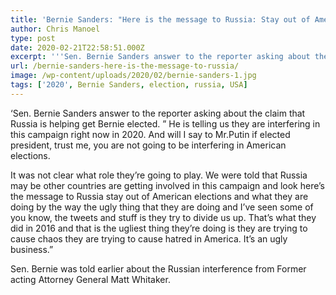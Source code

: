 ```yaml
---
title: 'Bernie Sanders: "Here is the message to Russia: Stay out of American elections.'
author: Chris Manoel
type: post
date: 2020-02-21T22:58:51.000Z
excerpt: '''Sen. Bernie Sanders answer to the reporter asking about the claim that Russia is helping get Bernie elected.'
url: /bernie-sanders-here-is-the-message-to-russia/
image: /wp-content/uploads/2020/02/bernie-sanders-1.jpg
tags: ['2020', Bernie Sanders, election, russia, USA]
---
```


‘Sen. Bernie Sanders answer to the reporter asking about the claim that Russia is helping get Bernie elected.
​” He is telling us they are interfering in this campaign right now in 2020. And will I say to Mr.​ Putin​ if elected president, trust me, you are not going to be interfering in American elections.

It was not clear what role they’re going to play. We were told that Russia may be other countries are getting involved in this campaign and look here’s the message to Russia stay out of American elections and what they are doing by the way the ugly thing that they are doing and I’ve seen some of you know, the tweets and stuff is they try to divide us up. That’s what they did in 2016 and that is the ugliest thing they’re doing is they are trying to cause chaos they are trying to cause hatred in America. It’s an ugly business.”

Sen. Bernie was told earlier about the Russian interference from Former acting Attorney General Matt Whitaker.
